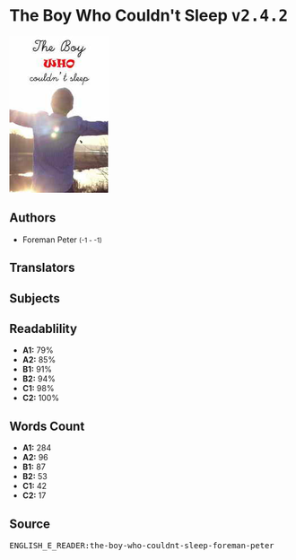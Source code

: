# The Boy Who Couldn't Sleep <kbd>v2.4.2</kbd>

![](./cover.medium.jpg "")

## Authors


 - Foreman Peter <small>(-1 - -1)</small>

## Translators



## Subjects



## Readablility


 - **A1:** 79%
 - **A2:** 85%
 - **B1:** 91%
 - **B2:** 94%
 - **C1:** 98%
 - **C2:** 100%

## Words Count


 - **A1:** 284
 - **A2:** 96
 - **B1:** 87
 - **B2:** 53
 - **C1:** 42
 - **C2:** 17

## Source


<kbd>ENGLISH_E_READER:the-boy-who-couldnt-sleep-foreman-peter</kbd>
